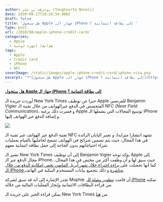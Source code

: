 ```yaml
---
author: يوغرطة بن علي (Youghourta Benali)
date: 2010-08-17T18:24:54.000Z
draft: false
title: 'هل ستحول Apple جهاز الـ iPhone إلى بطاقة ائتمانية ؟ '
type: post
url: /2010/08/apple-iphone-credit-card/
categories:
  - Apple
  - هواتف/ أجهزة لوحية
tags:
  - Apple
  - Credit card
  - iPhone
  - NFC
coverImage: /static/images/apple-iphone-credit-card/iphone-visa.png
excerpt: "**[هل ستحول Apple جهاز الـ iPhone إلى بطاقة ائتمانية ؟](https://www.it-scoop.com/2010/08/apple-iphone-credit-card)**\n\nأوردت جريدة الـ New York Times خبرا عن توظيف Apple للفرنسي Benjamin Vigier المتخصص في الدفع عبرالهواتف من خلال تقنية الـ\_NFC (*Near Field Communication*)، و فسرت ذلك برغبة Apple توسيع المجالات"
---
```

**[هل ستحول Apple جهاز الـ iPhone إلى بطاقة ائتمانية ؟](https://www.it-scoop.com/2010/08/apple-iphone-credit-card)**

أوردت جريدة الـ New York Times خبرا عن توظيف Apple للفرنسي Benjamin Vigier المتخصص في الدفع عبرالهواتف من خلال تقنية الـ NFC (*Near Field Communication*)، و فسرت ذلك برغبة Apple توسيع المجالات التي يشملها الـ iPhone و إضافة الدفع عبر الهواتف إليها.

![](/static/images/apple-iphone-credit-card/iphone-visa.png)

تقنية الدفع عبر الهواتف عبر تقنية الـ NFC تشهد انتشارا متزايدا، و تعتبر اليابان الرائدة في هذا المجال، حيث يتم تضمين شرائح في الهواتف تسمح لحامليها بالقيام بعمليات شراء احتياجاتهم بدون الحاجة إلى حمل بطاقة ائتمانية معهم.

تشير الـ New York Times إلى أن توظيف Benjamin Vigier يؤكد توجه Apple إلى مجال الدفع عبر الـ iPhone، حيث سبق لها و أن وظفت أكثر من مختص في هذا المجال، كما أنها تحصلت على[ براءة اختراع خلال شهر أبريل الماضي تخص إمكانية الدفع من خلال الـ iPhone مباشرة](http://www.wipo.int/pctdb/en/ia.jsp?IA=US2009053441\&REF=RSS\&DISPLAY=STATUS) و ذلك بتجميع بيانات المستخدم البنكية في الهاتف.

تجدر الإشارة إلى أنه قد سبق لشركة Mophie  أن قامت [بتطوير وصلة للـ iPhone](https://www.it-scoop.com/2010/01/%d8%a7%d9%84%d9%80-iphone-%d9%8a%d8%b5%d8%a8%d8%ad-%d9%82%d8%a7%d8%b1%d8%a6-%d8%a8%d8%b7%d8%a7%d9%82%d8%a7%d8%aa-%d8%a7%d8%a6%d8%aa%d9%85%d8%a7%d9%86%d9%8a%d8%a9/) تمكنه من قراءة البطاقات الائتمانية وإنجاز العمليات المالية من خلاله.

يمكن قراءة الخبر على جريدة الـ New York Times من [هنا](http://bits.blogs.nytimes.com/2010/08/16/apple-hires-mobile-payment-expert/)
